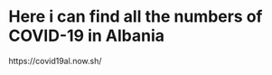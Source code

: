<h1> Here i can find all the  numbers of COVID-19 in Albania </h1>
<link> https://covid19al.now.sh/ </link>
